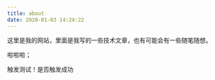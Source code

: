```yaml
---
title: about
date: 2020-01-03 14:24:22
---
```


这里是我的网站，里面是我写的一些技术文章，也有可能会有一些随笔随想。

啦啦啦；

触发测试！是否触发成功